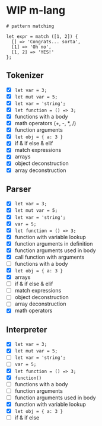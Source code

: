 # WIP m-lang

```
# pattern matching

let expr = match ([1, 2]) {
  [] => 'Congrats... sorta',
  [1] => 'Oh no',
  [1, 2] => 'YES!'
};

```


## Tokenizer

- [x] `let var = 3;`
- [x] `let mut var = 5;`
- [x] `let var = 'string';`
- [x] `let function = () => 3;`
- [x] functions with a body
- [x] math operators (+, -, *, /)
- [x] function arguments
- [x] `let obj = { a: 3 }`
- [x] if & if else & elif
- [x] match expressions
- [x] arrays
- [x] object deconstruction
- [x] array deconstruction

## Parser

- [x] `let var = 3;`
- [x] `let mut var = 5;`
- [x] `let var = 'string';`
- [x] `var = 5;`
- [x] `let function = () => 3;`
- [x] function with variable lookup
- [x] function arguments in definition
- [x] function arguments used in body
- [x] call function with arguments
- [ ] functions with a body
- [x] `let obj = { a: 3 }`
- [x] arrays
- [ ] if & if else & elif
- [ ] match expressions
- [ ] object deconstruction
- [ ] array deconstruction
- [x] math operators

## Interpreter

- [x] `let var = 3;`
- [x] `let mut var = 5;`
- [ ] `let var = 'string';`
- [ ] `var = 5;`
- [x] `let function = () => 3;`
- [x] `function()`
- [ ] functions with a body
- [ ] function arguments
- [ ] function arguments used in body
- [x] function with variable lookup
- [x] `let obj = { a: 3 }`
- [ ] if & if else
